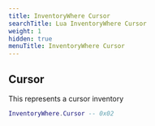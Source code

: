 ```yaml
---
title: InventoryWhere Cursor
searchTitle: Lua InventoryWhere Cursor
weight: 1
hidden: true
menuTitle: InventoryWhere Cursor
---
```

## Cursor

This represents a cursor inventory
```lua
InventoryWhere.Cursor -- 0x02
```